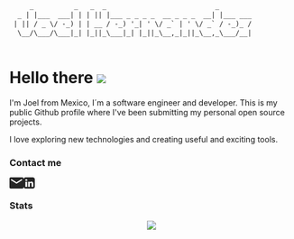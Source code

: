 ```
     _          _   _  _                           _
  _ | |___  ___| | | || |___ _ _ _ _  __ _ _ _  __| |___ ___
 | || / _ \/ -_) | | __ / -_) '_| ' \/ _` | ' \/ _` / -_)_ /
  \__/\___/\___|_| |_||_\___|_| |_||_\__,_|_||_\__,_\___/__|


```

# Hello there <img src="https://media.giphy.com/media/hvRJCLFzcasrR4ia7z/giphy.gif" width="4%">

I'm Joel from Mexico, I´m a software engineer and developer. This is my public Github profile where I've been submitting my personal open source projects.

I love exploring new technologies and creating useful and exciting tools.

### Contact me

<a href="mailto:joel.programador@gmail.com">
    <picture>
        <source media="(prefers-color-scheme: dark)" srcset="https://github.com/JoelHernandez343/JoelHernandez343/blob/a9857eb1e7c4c6bb4108d8d4fc0a9d5d2e6df70c/.github/images/email-dark.png?raw=true">
        <source media="(prefers-color-scheme: light)" srcset="https://github.com/JoelHernandez343/JoelHernandez343/blob/main/.github/images/email-light.png?raw=true">
        <img alt="Shows an illustrated sun in light color mode and a moon with stars in dark color mode." src="https://github.com/JoelHernandez343/JoelHernandez343/blob/main/.github/images/email-light.png?raw=true" height="20px" align="left">
    </picture>
</a>

<a href="https://www.linkedin.com/in/joelhernandez33">
    <picture>
        <source media="(prefers-color-scheme: dark)" srcset="https://github.com/JoelHernandez343/JoelHernandez343/blob/main/.github/images/in-dark.png?raw=true">
        <source media="(prefers-color-scheme: light)" srcset="https://github.com/JoelHernandez343/JoelHernandez343/blob/main/.github/images/in-light.png?raw=true">
        <img alt="Shows an illustrated sun in light color mode and a moon with stars in dark color mode." src="https://github.com/JoelHernandez343/JoelHernandez343/blob/main/.github/images/in-light.png?raw=true" height="20px" align="left">
    </picture>
</a>

<br/>

### Stats

<p align="center">
    <img src="https://github-readme-stats.vercel.app/api?username=JoelHernandez343&show_icons=true&theme=dracula"/>
</p>
